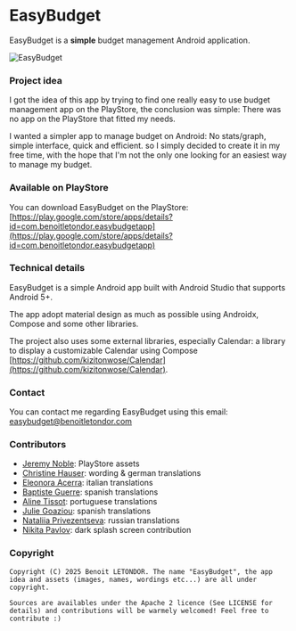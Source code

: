 # EasyBudget

EasyBudget is a **simple** budget management Android application.

![EasyBudget](http://i.imgur.com/hiQrR38.png)

### Project idea

I got the idea of this app by trying to find one really easy to use budget management app on the PlayStore, the conclusion was simple: There was no app on the PlayStore that fitted my needs.

I wanted a simpler app to manage budget on Android: No stats/graph, simple interface, quick and efficient. so I simply decided to create it in my free time, with the hope that I'm not the only one looking for an easiest way to manage my budget.

### Available on PlayStore

You can download EasyBudget on the PlayStore: [https://play.google.com/store/apps/details?id=com.benoitletondor.easybudgetapp](https://play.google.com/store/apps/details?id=com.benoitletondor.easybudgetapp)

### Technical details

EasyBudget is a simple Android app built with Android Studio that supports Android 5+. 

The app adopt material design as much as possible using Androidx, Compose and some other libraries.

The project also uses some external libraries, especially Calendar: a library to display a customizable Calendar using Compose [https://github.com/kizitonwose/Calendar](https://github.com/kizitonwose/Calendar).

### Contact

You can contact me regarding EasyBudget using this email: [easybudget@benoitletondor.com](mailto:easybudget@benoitletondor.com)

### Contributors

- [Jeremy Noble](https://www.linkedin.com/in/j%C3%A9r%C3%A9my-noble-9b86494a/): PlayStore assets
- [Christine Hauser](https://fr.linkedin.com/in/christine-hauser-23627578): wording & german translations
- [Eleonora Acerra](https://fr.linkedin.com/in/eleonora-acerra-7aa14a77/fr): italian translations
- [Baptiste Guerre](https://fr.linkedin.com/in/baptiste-guerre-65547484): spanish translations
- [Aline Tissot](https://fr.linkedin.com/in/alinetissot): portuguese translations
- [Julie Goaziou](https://fr.linkedin.com/in/julie-goaziou-163a6b76): spanish translations
- [Nataliia Privezentseva](https://github.com/NataliiaPrivezentseva): russian translations
- [Nikita Pavlov](https://github.com/Nik-Pavlov): dark splash screen contribution

### Copyright

    Copyright (C) 2025 Benoit LETONDOR. The name "EasyBudget", the app idea and assets (images, names, wordings etc...) are all under copyright.

    Sources are availables under the Apache 2 licence (See LICENSE for details) and contributions will be warmely welcomed! Feel free to contribute :)
